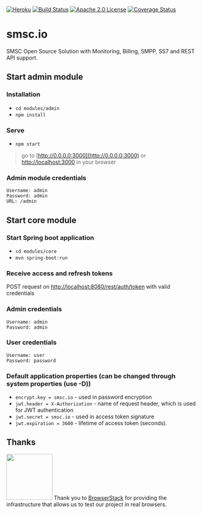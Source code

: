 [![Heroku](http://heroku-badge.herokuapp.com/?app=smsc&style=flat&svg=1)](http://staging.smsc.io)
[![Build Status](https://travis-ci.org/bulktrade/SMSC.svg?branch=master)](https://travis-ci.org/bulktrade/SMSC)
[![Apache 2.0 License](https://img.shields.io/badge/license-Apache%202.0-brightgreen.svg)](https://opensource.org/licenses/Apache-2.0)
[![Coverage Status](https://coveralls.io/repos/github/bulktrade/SMSC/badge.svg?branch=master)](https://coveralls.io/github/bulktrade/SMSC?branch=master)

# smsc.io
SMSC Open Source Solution with Monitoring, Billing, SMPP, SS7 and REST API support.

## Start admin module

### Installation
* `cd modules/admin`
* `npm install`

### Serve
* `npm start` 

> go to [http://0.0.0.0:3000](http://0.0.0.0:3000) or [http://localhost:3000](http://localhost:3000) in your browser

### Admin module credentials
	
	Username: admin
	Password: admin
	URL: /admin
	
## Start core module

### Start Spring boot application
* `cd modules/core`
* `mvn spring-boot:run`

### Receive access and refresh tokens
 POST request on [http://localhost:8080/rest/auth/token](http://localhost:8080/rest/auth/token) with valid credentials
 
### Admin credentials
 
	Username: admin
	Password: admin
	
### User credentials

	Username: user
	Password: password

### Default application properties (can be changed through system properties (use -D))
* `encrypt.key = smsc.io` - used in password encryption
* `jwt.header = X-Authorization` - name of request header, which is used for JWT authentication
* `jwt.secret = smsc.io` - used in access token signature
* `jwt.expiration = 3600` - lifetime of access token (seconds).

## Thanks

[<img src="https://www.browserstack.com/images/mail/browserstack-logo-footer.png" width="120">](https://www.browserstack.com/)
Thank you to [BrowserStack](https://www.browserstack.com/) for providing the infrastructure that allows us to test our project in real browsers.
